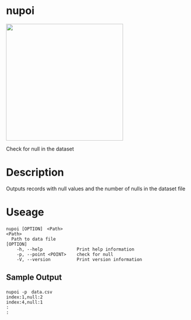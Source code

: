 # nupoi
<img src="https://user-images.githubusercontent.com/90143019/165062158-0bee35a4-c7b8-4797-8568-5b3570137c4f.png" width="320px">

Check for null in the dataset

# Description
Outputs records with null values and the number of nulls in the dataset file

# Useage
```
nupoi [OPTION]　<Path>
<Path>
  Path to data file
[OPTION]
    -h, --help             Print help information
    -p, --point <POINT>    check for null
    -V, --version          Print version information
```
## Sample Output
```
nupoi -p　data.csv
index:1,null:2
index:4,null:1
:
:
```

